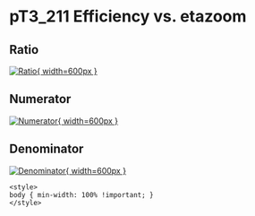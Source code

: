 # pT3_211 Efficiency vs. etazoom

## Ratio

[![Ratio](../mtv/var/pT3_211_eff_etazoom.png){ width=600px }](../mtv/var/pT3_211_eff_etazoom.pdf)

## Numerator

[![Numerator](../mtv/num/pT3_211_eff_etazoom_num.png){ width=600px }](../mtv/num/pT3_211_eff_etazoom_num.pdf)

## Denominator

[![Denominator](../mtv/den/pT3_211_eff_etazoom_den.png){ width=600px }](../mtv/den/pT3_211_eff_etazoom_den.pdf)


``` {=html}
<style>
body { min-width: 100% !important; }
</style>
```
